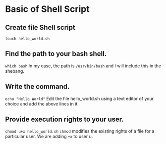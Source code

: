 # Basic of Shell Script
## Create file Shell script
``` touch hello_world.sh ```

## Find the path to your bash shell.
``` which bash ```
In my case, the path is ` /usr/bin/bash ` and I will include this in the shebang.

## Write the command.
``` echo "Hello World" ```
Edit the file hello_world.sh using a text editor of your choice and add the above lines in it.

## Provide execution rights to your user.
``` chmod u+x hello_world.sh ```
`chmod` modifies the existing rights of a file for a particular user. We are adding `+x` to user u.